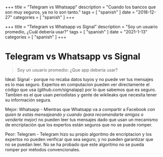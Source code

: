 +++ title = "Telegram vs Whatsapp" description = "Cuando los bancos que son muy seguros, ya no lo son tanto." tags = [ "spanish" ] date = "2018-12-27" categories = [ "spanish" ] +++

+++
title = "Telegram vs Whatsapp vs Signal"
description = "Soy un usuario promedio, ¿Cuál debería usar?"
tags = [
    "spanish"
]
date = "2021-1-13"
categories = [
    "spanish"
]
+++

# Telegram vs Whatsapp vs Signal
> Soy un usuario promedio: ¿Que app debería usar?

Ideal:
Signal - porque no recaba datos tuyos y no puede ver tus mensajes es lo mas seguro. Expertos en computacion pueden ver directamente el código que usa (github.com/signalapp) por lo que sabemos que es seguro. Tambien es el que usan periodistas y gente de wikileaks que necesita tener su información segura.

Mejor: 
Whatsapp - Mientras que Whatsapp va a compartir a Facebook *con quien te estas mensajeando y cuando (para recomendarte amigos o venderte mejor)* no pueden leer tus mensajes dado que usan un mecanismo de encriptación que los expertos están seguros que no se puede romper.

Peor:
Telegram - Telegram hizo su propio algoritmo de encriptacion y los expertos no pueden verificar que sea seguro, y no pueden garantizar que no se puedan leer. No se ha probado que este algoritmo no se pueda romper por métodos convencionales.
